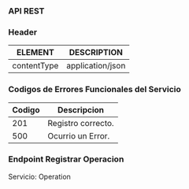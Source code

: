 ### API REST
### Header
| ELEMENT | DESCRIPTION| 
|---------|------------|
|contentType|application/json|

### Codigos de Errores Funcionales del Servicio
| Codigo | Descripcion |
|--------|-------------|
| 201	 | Registro correcto.| 
| 500	 | Ocurrio un Error. |

### Endpoint Registrar Operacion
Servicio: Operation



